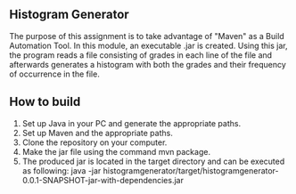 ## Histogram Generator 

The purpose of this assignment is to take advantage of "Maven" as a Build Automation Tool. In this module, an executable .jar is created. Using this jar, the program reads a file consisting of grades in each line of the file and afterwards generates a histogram with both the grades and their frequency of occurrence in the file. 

## How to build
1. Set up Java in your PC and generate the appropriate paths. 
2. Set up Maven and the appropriate paths.
3. Clone the repository on your computer.
4. Make the jar file using the command mvn package. 
5. The produced jar is located in the target directory and can be executed as following:
java -jar histogramgenerator/target/histogramgenerator-0.0.1-SNAPSHOT-jar-with-dependencies.jar

 
